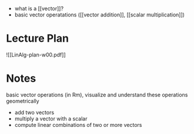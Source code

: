 
- what is a [[vector]]?
- basic vector operatations ([[vector addition]], [[scalar multiplication]])


# Lecture Plan

![[LinAlg-plan-w00.pdf]]


# Notes

basic vector operations (in Rm), visualize and understand these operations geometrically
- add two vectors
- multiply a vector with a scalar
- compute linear combinations of two or more vectors
